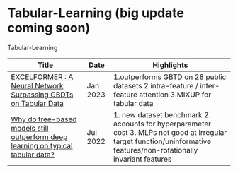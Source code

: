 # Tabular-Learning (big update coming soon)
Tabular-Learning

| Title  | Date | Highlights |
| ------------- | ------------- | ------------- |
| <a href="https://arxiv.org/pdf/2301.02819.pdf">EXCELFORMER : A Neural Network Surpassing GBDTs on Tabular Data</a> | Jan 2023 | 1.outperforms GBTD on 28 public datasets 2.intra-feature / inter-feature attention 3.MIXUP for tabular data |
| <a href="https://arxiv.org/pdf/2207.08815.pdf">Why do tree-based models still outperform deep learning on typical tabular data?</a> | Jul 2022 | 1. new dataset benchmark 2. accounts for hyperparameter cost 3. MLPs not good at irregular target function/uninformative features/non-rotationally invariant features |
